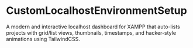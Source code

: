 # CustomLocalhostEnvironmentSetup
A modern and interactive localhost dashboard for XAMPP that auto-lists projects with grid/list views, thumbnails, timestamps, and hacker-style animations using TailwindCSS.
